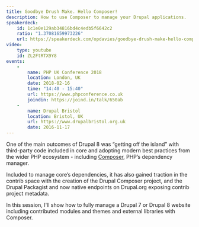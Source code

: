 ```yaml
---
title: Goodbye Drush Make. Hello Composer!
description: How to use Composer to manage your Drupal applications.
speakerdeck:
    id: 1c1e0e129ab34816bd4c4edb5f6642c2
    ratio: "1.37081659973226"
    url: https://speakerdeck.com/opdavies/goodbye-drush-make-hello-composer
video:
    type: youtube
    id: ZL2FtRTX9Y8
events:
    -
        name: PHP UK Conference 2018
        location: London, UK
        date: 2018-02-16
        time: "14:40 - 15:40"
        url: https://www.phpconference.co.uk
        joindin: https://joind.in/talk/650ab
    -
        name: Drupal Bristol
        location: Bristol, UK
        url: https://www.drupalbristol.org.uk
        date: 2016-11-17
---
```


One of the main outcomes of Drupal 8 was “getting off the island” with third-party code included in core and adopting modern best practices from the wider PHP ecosystem - including [Composer][1], PHP’s dependency manager.

Included to manage core’s dependencies, it has also gained traction in the contrib space with the creation of the Drupal Composer project, and the Drupal Packagist and now native endpoints on Drupal.org exposing contrib project metadata.

In this session, I'll show how to fully manage a Drupal 7 or Drupal 8 website including contributed modules and themes and external libraries with Composer.

[1]: https://getcomposer.org
